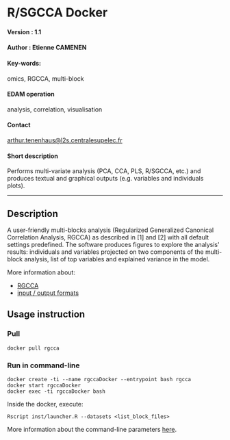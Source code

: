 # R/SGCCA Docker 

#### Version : 1.1

#### Author : Etienne CAMENEN

#### Key-words: 
omics, RGCCA, multi-block

#### EDAM operation
analysis, correlation, visualisation

#### Contact
arthur.tenenhaus@l2s.centralesupelec.fr

#### Short description
Performs multi-variate analysis (PCA, CCA, PLS, R/SGCCA, etc.) and produces textual and graphical outputs (e.g. variables and individuals plots).

---

## Description
A user-friendly multi-blocks analysis (Regularized Generalized Canonical Correlation Analysis, RGCCA) as described in [1] and [2] with all default settings predefined. The software produces figures to explore the analysis' results: individuals and variables projected on two components of the multi-block analysis, list of top variables and explained variance in the model.
 
More information about:
- [RGCCA](https://cran.r-project.org/web/packages/RGCCA/vignettes/vignette_RGCCA.pdf)
- [input / output formats](https://github.com/rgcca-factory/RGCCA/tree/release/3.0.0#input-files)


## Usage instruction

### Pull
```
docker pull rgcca
```

### Run in command-line

```
docker create -ti --name rgccaDocker --entrypoint bash rgcca
docker start rgccaDocker
docker exec -ti rgccaDocker bash
```

Inside the docker, execute:

```
Rscript inst/launcher.R --datasets <list_block_files> 
```

More information about the command-line parameters [here](https://github.com/rgcca-factory/RGCCA/tree/release/3.0.0#command-line).